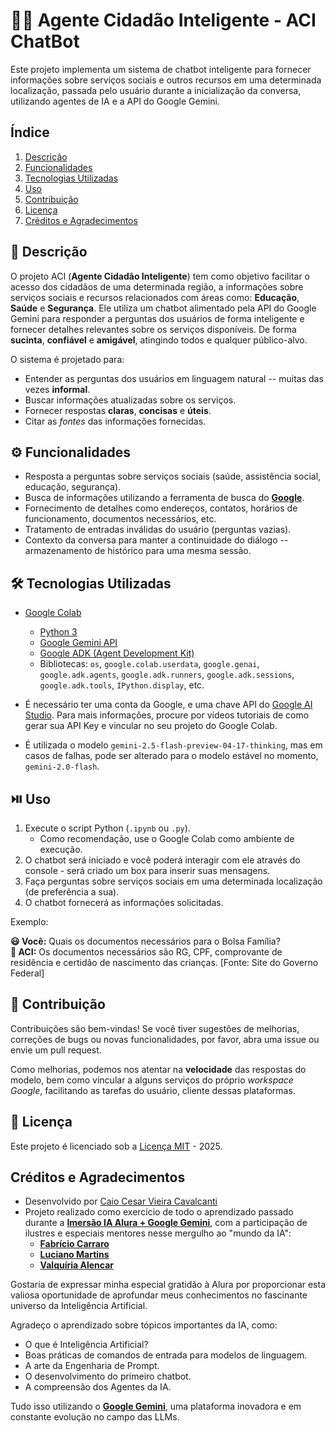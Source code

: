 # 👮🧠 Agente Cidadão Inteligente - ACI ChatBot

Este projeto implementa um sistema de chatbot inteligente para fornecer informações sobre serviços sociais e outros recursos em uma determinada localização, passada pelo usuário durante a inicialização da conversa, utilizando agentes de IA e a API do Google Gemini.

##   Índice

1.  [Descrição](#descrição)
2.  [Funcionalidades](#funcionalidades)
3.  [Tecnologias Utilizadas](#tecnologias-utilizadas)
4.  [Uso](#uso)
5.  [Contribuição](#contribuição)
6.  [Licença](#licença)
7.  [Créditos e Agradecimentos](#créditos-agradecimentos)

##  💭 Descrição <a name="descrição"></a>

O projeto ACI (**Agente Cidadão Inteligente**) tem como objetivo facilitar o acesso dos cidadãos de uma determinada região, a informações sobre serviços sociais e recursos relacionados com áreas como: **Educação**, **Saúde** e **Segurança**. Ele utiliza um chatbot alimentado pela API do Google Gemini para responder a perguntas dos usuários de forma inteligente e fornecer detalhes relevantes sobre os serviços disponíveis. De forma **sucinta**, **confiável** e **amigável**, atingindo todos e qualquer público-alvo.

O sistema é projetado para:

* Entender as perguntas dos usuários em linguagem natural -- muitas das vezes **informal**.
* Buscar informações atualizadas sobre os serviços.
* Fornecer respostas **claras**, **concisas** e **úteis**.
* Citar as _fontes_ das informações fornecidas.

## ⚙️ Funcionalidades <a name="funcionalidades"></a>

* Resposta a perguntas sobre serviços sociais (saúde, assistência social, educação, segurança).
* Busca de informações utilizando a ferramenta de busca do [**Google**](https://www.google.com/).
* Fornecimento de detalhes como endereços, contatos, horários de funcionamento, documentos necessários, etc.
* Tratamento de entradas inválidas do usuário (perguntas vazias).
* Contexto da conversa para manter a continuidade do diálogo -- armazenamento de histórico para uma mesma sessão.

## 🛠️ Tecnologias Utilizadas <a name="tecnologias-utilizadas"></a>

* [Google Colab](https://colab.research.google.com/)
    * [Python 3](https://www.python.org/)
    * [Google Gemini API](https://gemini.google.com/app?hl=pt-PT)
    * [Google ADK (Agent Development Kit)](https://google.github.io/adk-docs/)
    * Bibliotecas: `os`, `google.colab.userdata`, `google.genai`, `google.adk.agents`, `google.adk.runners`, `google.adk.sessions`, `google.adk.tools`, `IPython.display`, etc.

* É necessário ter uma conta da Google, e uma chave API do [Google AI Studio](https://aistudio.google.com/prompts/new_chat). Para mais informações, procure por vídeos tutoriais de como gerar sua API Key e vincular no seu projeto do Google Colab.

* É utilizada o modelo `gemini-2.5-flash-preview-04-17-thinking`, mas em casos de falhas, pode ser alterado para o modelo estável no momento, `gemini-2.0-flash`.

## ⏯️ Uso <a name="uso"></a>

1.  Execute o script Python (`.ipynb` ou `.py`).
    * Como recomendação, use o Google Colab como ambiente de execução.
2.  O chatbot será iniciado e você poderá interagir com ele através do console - será criado um box para inserir suas mensagens.
3.  Faça perguntas sobre serviços sociais em uma determinada localização (de preferência a sua).
4.  O chatbot fornecerá as informações solicitadas.  

Exemplo: <br>

**😃 Você:** Quais os documentos necessários para o Bolsa Família?  
**👮 ACI:** Os documentos necessários são RG, CPF, comprovante de residência e certidão de nascimento das crianças. [Fonte: Site do Governo Federal]

## 🌟 Contribuição <a name="contribuição"></a>

Contribuições são bem-vindas! Se você tiver sugestões de melhorias, correções de bugs ou novas funcionalidades, por favor, abra uma issue ou envie um pull request.

Como melhorias, podemos nos atentar na **velocidade** das respostas do modelo, bem como vincular a alguns serviços do próprio _workspace Google_, facilitando as tarefas do usuário, cliente dessas plataformas.

## 📜 Licença <a name="licença"></a>

Este projeto é licenciado sob a [Licença MIT](https://github.com/CesarImperas/agente-cidadao-inteligente/blob/main/LICENSE) - 2025.

## Créditos e Agradecimentos <a name="créditos-agradecimentos"></a>

* Desenvolvido por [Caio Cesar Vieira Cavalcanti](https://www.linkedin.com/in/caiocesarvieira/)
* Projeto realizado como exercício de todo o aprendizado passado durante a [**Imersão IA Alura + Google Gemini**](https://www.alura.com.br/cursos-online-tecnologia), com a participação de ilustres e especiais mentores nesse mergulho ao "mundo da IA":
    * [**Fabrício Carraro**](https://www.linkedin.com/in/fabriciocarraro/)
    * [**Luciano Martins**](https://www.linkedin.com/in/lucianommartins/)
    * [**Valquíria Alencar**](https://www.linkedin.com/in/valquiria-alencar/)  

Gostaria de expressar minha especial gratidão à Alura por proporcionar esta valiosa oportunidade de aprofundar meus conhecimentos no fascinante universo da Inteligência Artificial.

Agradeço o aprendizado sobre tópicos importantes da IA, como:

* O que é Inteligência Artificial?
* Boas práticas de comandos de entrada para modelos de linguagem.
* A arte da Engenharia de Prompt.
* O desenvolvimento do primeiro chatbot.
* A compreensão dos Agentes da IA.

Tudo isso utilizando o [**Google Gemini**](https://gemini.google.com/app?hl=pt-PT), uma plataforma inovadora e em constante evolução no campo das LLMs.